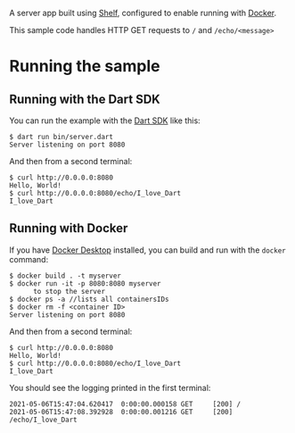 A server app built using [Shelf](https://pub.dev/packages/shelf),
configured to enable running with [Docker](https://www.docker.com/).

This sample code handles HTTP GET requests to `/` and `/echo/<message>`

# Running the sample

## Running with the Dart SDK

You can run the example with the [Dart SDK](https://dart.dev/get-dart)
like this:

```
$ dart run bin/server.dart
Server listening on port 8080
```

And then from a second terminal:
```
$ curl http://0.0.0.0:8080
Hello, World!
$ curl http://0.0.0.0:8080/echo/I_love_Dart
I_love_Dart
```

## Running with Docker

If you have [Docker Desktop](https://www.docker.com/get-started) installed, you
can build and run with the `docker` command:

```
$ docker build . -t myserver
$ docker run -it -p 8080:8080 myserver
      to stop the server 
$ docker ps -a //lists all containersIDs 
$ docker rm -f <container ID>
Server listening on port 8080
```

And then from a second terminal:
```
$ curl http://0.0.0.0:8080
Hello, World!
$ curl http://0.0.0.0:8080/echo/I_love_Dart
I_love_Dart
```

You should see the logging printed in the first terminal:
```
2021-05-06T15:47:04.620417  0:00:00.000158 GET     [200] /
2021-05-06T15:47:08.392928  0:00:00.001216 GET     [200] /echo/I_love_Dart
```
